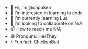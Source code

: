 - 👋 Hi, I’m @capoken
- 👀 I’m interested in learning to code
- 🌱 I’m currently learning Lua
- 💞️ I’m looking to collaborate on N/A
- 📫 How to reach me N/A
- 😄 Pronouns: He/They  
- ⚡ Fun fact: ChickenButt

<!---
capoken/capoken is a ✨ special ✨ repository because its `README.md` (this file) appears on your GitHub profile.
You can click the Preview link to take a look at your changes.
--->
